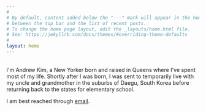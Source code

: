 ```yaml
---
#
# By default, content added below the "---" mark will appear in the home page
# between the top bar and the list of recent posts.
# To change the home page layout, edit the _layouts/home.html file.
# See: https://jekyllrb.com/docs/themes/#overriding-theme-defaults
#
layout: home
---
```


<br>
I'm Andrew Kim, a New Yorker born and raised in Queens where I've spent most of my life. 
Shortly after I was born, I was sent to temporarily live with my uncle and grandmother 
in the suburbs of Daegu, South Korea before returning back to the states for elementary 
school.

I am best reached through [email](andrewkimka@gmail.com).